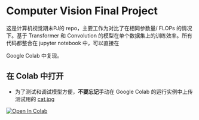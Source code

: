 # Computer Vision Final Project

这是计算机视觉期末PJ的 repo，主要工作为对比了在相同参数量/ FLOPs 的情况下。基于 Transformer 和 Convolution 的模型在单个数据集上的训练效率。所有代码都整合在 jupyter notebook 中，可以直接在 

Google Colab 中复现。

## 在 Colab 中打开

- 为了测试和调试模型方便，**不要忘记**手动在 Google Colab 的运行实例中上传测试用的 [cat.jpg](https://github.com/Chameee/cv_final_project/blob/master/cat.png)

[![Open In Colab](https://colab.research.google.com/assets/colab-badge.svg)](https://colab.research.google.com/drive/1uTSmhaCiT4_Hj3G3YHQA4QKVp5uitvrV?usp=sharing)

